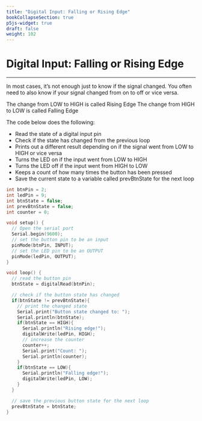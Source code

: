 ```yaml
---
title: "Digital Input: Falling or Rising Edge"
bookCollapseSection: true
p5js-widget: true
draft: false
weight: 102
---
```


# Digital Input: Falling or Rising Edge

---

In most cases, it’s not enough just to know if the signal changed. You often need to also know if your signal changed from on to off or vice versa.

The change from LOW to HIGH is called Rising Edge
The change from HIGH to LOW is called Falling Edge

The code below does the following:

- Read the state of a digital input pin
- Check if the state has changed from the previous loop
- Prints out a different result depending on if the signal went from LOW to HIGH or vice versa
- Turns the LED on if the input went from LOW to HIGH
- Turns the LED off if the input went from HIGH to LOW
- Keeps a count of how many times the button has been pressed
- Save the current state to a variable called prevBtnState for the next loop

```c
int btnPin = 2;
int ledPin = 9;
int btnState = false;
int prevBtnState = false;
int counter = 0;

void setup() {
  // Open the serial port
  Serial.begin(9600);
  // set the button pin to be an input
  pinMode(btnPin, INPUT);
  // set the LED pin to be an OUTPUT
  pinMode(ledPin, OUTPUT);
}

void loop() {
  // read the button pin
  btnState = digitalRead(btnPin);

  // check if the button state has changed
  if(btnState != prevBtnState){
    // print the changed state
    Serial.print("Button state changed to: ");
    Serial.println(btnState);
    if(btnState == HIGH){
      Serial.println("Rising edge!");
      digitalWrite(ledPin, HIGH);
      // increase the counter
      counter++;
      Serial.print("Count: ");
      Serial.println(counter);
    }
    if(btnState == LOW){
      Serial.println("Falling edge!");
      digitalWrite(ledPin, LOW);
    }
  }

  // save the previous button state for the next loop
  prevBtnState = btnState;
}
```
